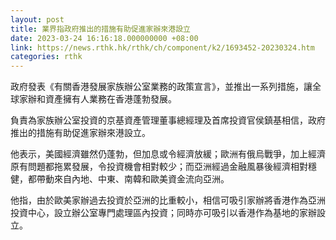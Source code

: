 ```yaml
---
layout: post
title: 業界指政府推出的措施有助促進家辦來港設立
date: 2023-03-24 16:16:18.000000000 +08:00
link: https://news.rthk.hk/rthk/ch/component/k2/1693452-20230324.htm
categories: rthk
---
```


政府發表《有關香港發展家族辦公室業務的政策宣言》，並推出一系列措施，讓全球家辦和資產擁有人業務在香港蓬勃發展。

負責為家族辦公室投資的京基資產管理董事總經理及首席投資官侯鎮基相信，政府推出的措施有助促進家辦來港設立。

他表示，美國經濟雖然仍蓬勃，但加息或令經濟放緩；歐洲有俄烏戰爭，加上經濟原有問題都拖累發展，令投資機會相對較少；而亞洲經過金融風暴後經濟相對穩健，都帶動來自內地、中東、南韓和歐美資金流向亞洲。

他指，由於歐美家辦過去投資於亞洲的比重較小，相信可吸引家辦將香港作為亞洲投資中心，設立辦公室專門處理區內投資；同時亦可吸引以香港作為基地的家辦設立。
